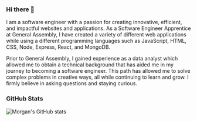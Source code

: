 ### Hi there 👋

<!--
**mgreen1092/mgreen1092** is a ✨ _special_ ✨ repository because its `README.md` (this file) appears on your GitHub profile.

Here are some ideas to get you started:

- 🔭 I’m currently working on ...
- 🌱 I’m currently learning ...
- 👯 I’m looking to collaborate on ...
- 🤔 I’m looking for help with ...
- 💬 Ask me about ...
- 📫 How to reach me: ...
- 😄 Pronouns: ...
- ⚡ Fun fact: ...
-->

I am a software engineer with a passion for creating innovative, efficient, and impactful websites and applications. As a Software Engineer Apprentice at General Assembly, I have created a variety of different web applications while using a different programming languages such as JavaScript, HTML, CSS, Node, Express, React, and MongoDB.

Prior to General Assembly, I gained experience as a data analyst which allowed me to obtain a technical background that has aided me in my journey to becoming a software engineer. This path has allowed me to solve complex problems in creative ways, all while continuing to learn and grow. I firmly believe in asking questions and staying curious.


### GitHub Stats

![Morgan's GitHub stats](https://github-readme-stats.vercel.app/api?username=mgreen1092&show_icons=true&theme=radical)


